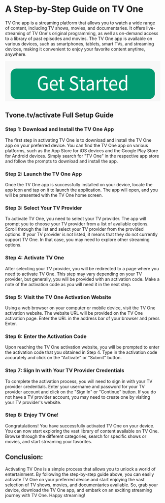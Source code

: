 # A Step-by-Step Guide on TV One 

TV One app is a streaming platform that allows you to watch a wide range of content, including TV shows, movies, and documentaries. It offers live-streaming of TV One's original programming, as well as on-demand access to a library of past episodes and movies. The TV One app is available on various devices, such as smartphones, tablets, smart TVs, and streaming devices, making it convenient to enjoy your favorite content anytime, anywhere.

[![tvone.tv/activate](getstarted.png)](https://techtotrend.com/tvone-tv-activate/)

## Tvone.tv/activate Full Setup Guide 

### Step 1: Download and Install the TV One App

The first step in activating TV One is to download and install the TV One app on your preferred device. You can find the TV One app on various platforms, such as the App Store for iOS devices and the Google Play Store for Android devices. Simply search for "TV One" in the respective app store and follow the prompts to download and install the app.

### Step 2: Launch the TV One App

Once the TV One app is successfully installed on your device, locate the app icon and tap on it to launch the application. The app will open, and you will be presented with the TV One home screen.

### Step 3: Select Your TV Provider

To activate TV One, you need to select your TV provider. The app will prompt you to choose your TV provider from a list of available options. Scroll through the list and select your TV provider from the provided options. If your TV provider is not listed, it means that they do not currently support TV One. In that case, you may need to explore other streaming options.

### Step 4: Activate TV One

After selecting your TV provider, you will be redirected to a page where you need to activate TV One. This step may vary depending on your TV provider, but generally, you will be provided with an activation code. Make a note of the activation code as you will need it in the next step.

### Step 5: Visit the TV One Activation Website

Using a web browser on your computer or mobile device, visit the TV One activation website. The website URL will be provided on the TV One activation page. Enter the URL in the address bar of your browser and press Enter.

### Step 6: Enter the Activation Code

Upon reaching the TV One activation website, you will be prompted to enter the activation code that you obtained in Step 4. Type in the activation code accurately and click on the "Activate" or "Submit" button.

### Step 7: Sign In with Your TV Provider Credentials

To complete the activation process, you will need to sign in with your TV provider credentials. Enter your username and password for your TV provider account and click on the "Sign In" or "Continue" button. If you do not have a TV provider account, you may need to create one by visiting your TV provider's website.

### Step 8: Enjoy TV One!

Congratulations! You have successfully activated TV One on your device. You can now start exploring the vast library of content available on TV One. Browse through the different categories, search for specific shows or movies, and start streaming your favorites.

## Conclusion:

Activating TV One is a simple process that allows you to unlock a world of entertainment. By following the step-by-step guide above, you can easily activate TV One on your preferred device and start enjoying the vast selection of TV shows, movies, and documentaries available. So, grab your device, download the TV One app, and embark on an exciting streaming journey with TV One. Happy streaming!
